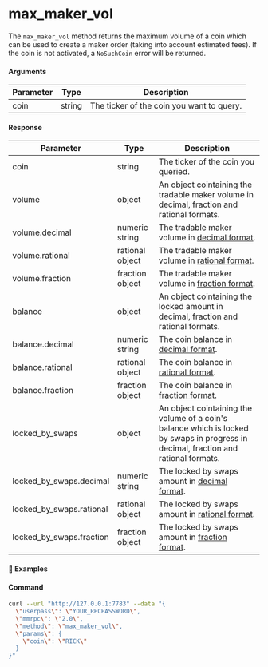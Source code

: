 # max\_maker\_vol

The `max_maker_vol` method returns the maximum volume of a coin which can be used to create a maker order (taking into account estimated fees). If the coin is not activated, a `NoSuchCoin` error will be returned.


#### Arguments

| Parameter | Type   | Description                                                          |
| --------- | ------ | -------------------------------------------------------------------- |
| coin      | string | The ticker of the coin you want to query.                            |


#### Response

| Parameter                    | Type            | Description                                                                                                                          |
| ---------------------------- | --------------- | ------------------------------------------------------------------------------------------------------------------------------------ |
| coin                         | string          | The ticker of the coin you queried.                                                                                                  |
| volume                       | object          | An object cointaining the tradable maker volume in decimal, fraction and rational formats.                                           |
| volume.decimal               | numeric string  | The tradable maker volume in [decimal format](https://www.mathsisfun.com/definitions/decimal.html).                                  |
| volume.rational              | rational object | The tradable maker volume in [rational format](../atomicdex-api-legacy/rational_number_note.md).                                     |
| volume.fraction              | fraction object | The tradable maker volume in [fraction format](https://www.mathsisfun.com/definitions/fraction.html).                                |
| balance                      | object          | An object cointaining the locked amount in decimal, fraction and rational formats.                                                   |
| balance.decimal              | numeric string  | The coin balance in [decimal format](https://www.mathsisfun.com/definitions/decimal.html).                                           |
| balance.rational             | rational object | The coin balance in [rational format](../atomicdex-api-legacy/rational_number_note.md).                                              |
| balance.fraction             | fraction object | The coin balance in [fraction format](https://www.mathsisfun.com/definitions/fraction.html).                                         |
| locked_by_swaps              | object          | An object cointaining the volume of a coin's balance which is locked by swaps in progress in decimal, fraction and rational formats. |
| locked_by_swaps.decimal      | numeric string  | The locked by swaps amount in [decimal format](https://www.mathsisfun.com/definitions/decimal.html).                                 |
| locked_by_swaps.rational     | rational object | The locked by swaps amount in [rational format](../atomicdex-api-legacy/rational_number_note.md).                                    |
| locked_by_swaps.fraction     | fraction object | The locked by swaps amount in [fraction format](https://www.mathsisfun.com/definitions/fraction.html).                               |


#### :pushpin: Examples

#### Command

```bash
curl --url "http://127.0.0.1:7783" --data "{
  \"userpass\": \"YOUR_RPCPASSWORD\",
  \"mmrpc\": \"2.0\",
  \"method\": \"max_maker_vol\",
  \"params\": {
    \"coin\": \"RICK\"
  }
}"
```

<div style="margin-top: 0.5rem;">

<collapse-text hidden title="Response">

#### Response (success)

```json
{
  "mmrpc": "2.0",
  "result": {
    "coin": "MORTY",
    "volume": {
      "decimal": "4.489763268712998712998712998712998712998712998712998712998712998712998712998712998712998712998712999",
      "rational": [
        [1, [962255003, 81]],
        [1, [390588672, 18]]
      ],
      "fraction": {
        "numer": "348854605979",
        "denom": "77700000000"
      }
    },
    "balance": {
      "decimal": "5.49110027",
      "rational": [
        [1, [549110027]],
        [1, [100000000]]
      ],
      "fraction": {
        "numer": "549110027",
        "denom": "100000000"
      }
    },
    "locked_by_swaps": {
      "decimal": "1.001317001287001287001287001287001287001287001287001287001287001287001287001287001287001287001287001",
      "rational": [
        [1, [77802331]],
        [1, [77700000]]
      ],
      "fraction": {
        "numer": "77802331",
        "denom": "77700000"
      }
    }
  },
  "id": null
}
```

#### Response (error)

```json
{
  "mmrpc": "2.0",
  "error": "No such coin TIME",
  "error_path": "max_maker_vol_rpc.lp_coins",
  "error_trace": "max_maker_vol_rpc:140] lp_coins:2894]",
  "error_type": "NoSuchCoin",
  "error_data": {
    "coin": "TIME"
  },
  "id": null
}
```

#### Response (balance too low)

```json
{
    "mmrpc": "2.0",
    "error": "Not enough QTUM for swap: available 0, required at least 0.000728, locked by swaps None",
    "error_path": "max_maker_vol_rpc.maker_swap.utxo_common",
    "error_trace": "max_maker_vol_rpc:148] maker_swap:2203] utxo_common:3327] utxo_common:892]",
    "error_type": "NotSufficientBalance",
    "error_data": {
        "coin": "QTUM",
        "available": "0",
        "required": "0.000728"
    },
    "id": null
}
```

#### Response (Transport error)

```json
{
  "mmrpc": "2.0",
  "error": "Transport error: JsonRpcError { client_info: 'coin: tBTC', request: JsonRpcRequest { jsonrpc: '2.0', id: '31', method: 'blockchain.estimatefee', params: [Number(1), String('ECONOMICAL')] }, error: Transport('rpc_clients:1237] rpc_clients:1239] ['rpc_clients:2047] common:1385] future timed out']') }",
  "error_path": "taker_swap.utxo_common",
  "error_trace": "taker_swap:1599] utxo_common:1990] utxo_common:166]",
  "error_type": "Transport",
  "error_data": "JsonRpcError { client_info: 'coin: tBTC', request: JsonRpcRequest { jsonrpc: '2.0', id: '31', method: 'blockchain.estimatefee', params: [Number(1), String('ECONOMICAL')] }, error: Transport('rpc_clients:1237] rpc_clients:1239] ['rpc_clients:2047] common:1385] future timed out']') }",
  "id": 0
}
```

</collapse-text>

</div>
